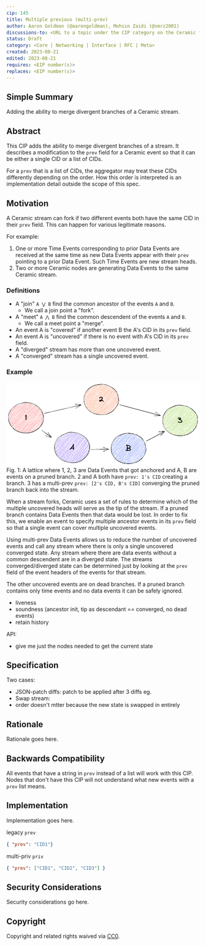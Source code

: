 ```yaml
---
cip: 145
title: Multiple previous (multi-prev)
author: Aaron Goldman (@aarongoldman), Mohsin Zaidi (@smrz2001)
discussions-to: <URL to a topic under the CIP category on the Ceramic forum: https://forum.ceramic.network/c/cips>
status: Draft
category: <Core | Networking | Interface | RFC | Meta>
created: 2023-08-21
edited: 2023-08-21
requires: <EIP number(s)>
replaces: <EIP number(s)>
---
```


<!--PROPOSE A NEW CIP-->

<!--NOTE: 
You can leave these HTML comments in your CIP and delete the visible text guides, they will not appear and may be helpful to refer to if you edit your CIP again.-->

<!-- STEPS TO SUBMIT A CIP:
1. Complete the header above.
2. Fill in as much content as is appropriate for the status of your CIP.-->

<!--ADDITIONAL INSTRUCTIONS FOR HEADER SECTION ABOVE-->

<!--[title]: Give your issue a concise, descriptive title prefixed by either its *type* for standards CIPs or its category for other CIPs. (i.e. Core: Protocol Upgrade, Meta: Define CIP Process, etc.).-->

<!--[category]: Here is a description of category terms.
- `Core`: an CIP that affects the core protocol.
- `Networking`: an CIP thst affects the networking layer (i.e. libp2p or syncing).
- `Interface`: an CIP that affects the Ceramic API or provider interface.
- `RFC`: an CIP that proposes an implementation standard (i.e. doctypes, document configurations, or document schemas).
- `Meta`: an CIP that affects the governance process for CIPs.-->

<!--[requires]: A list of CIP(s) that this CIP depends on. *Optional.-->

<!--[replaces]: A list of CIP(s) that this CIP replaces. *Optional.-->

## Simple Summary
Adding the ability to merge divergent branches of a Ceramic stream.


## Abstract
This CIP adds the ability to merge divergent branches of a stream. It describes a modification to the `prev` field for a
Ceramic event so that it can be either a single CID or a list of CIDs.

For a `prev` that is a list of CIDs, the aggregator may treat these CIDs differently depending on the order. How this
order is interpreted is an implementation detail outside the scope of this spec.


## Motivation
A Ceramic stream can fork if two different events both have the same CID in their `prev` field. This can happen for
various legitimate reasons.

For example:
1. One or more Time Events corresponding to prior Data Events are received at the same time as new Data Events appear
   with their `prev` pointing to a prior Data Event. Such Time Events are new stream heads.
2. Two or more Ceramic nodes are generating Data Events to the same Ceramic stream.

### Definitions
* A "join" `A ⋁ B` find the common ancestor of the events `A` and `B`.
    * We call a join point a "fork".
* A "meet" `A ⋀ B` find the common descendent of the events `A` and `B`.
    * We call a meet point a "merge".
* An event A is "covered" if another event B the A's CID in its `prev` field.
* An event A is "uncovered" if there is no event with A's CID in its `prev` field.
* A "diverged" stream has more than one uncovered event.
* A "converged" stream has a single uncovered event.

### Example
![lattice](../assets/cip-145/lattice.png)
Fig. 1: A lattice where 1, 2, 3 are Data Events that got anchored and A, B are events on a pruned branch. 2 and A both
have `prev: 1's CID` creating a branch. 3 has a multi-prev `prev: [2's CID, B's CID]` converging the pruned branch back
into the stream. 

When a stream forks, Ceramic uses a set of rules to determine which of the multiple uncovered heads will serve as the
tip of the stream. If a pruned branch contains Data Events then that data would be lost. In order to fix this, we enable
an event to specify multiple ancestor events in its `prev` field so that a single event can cover multiple uncovered
events.

Using multi-prev Data Events allows us to reduce the number of uncovered events and call any stream where there is only a
single uncovered converged state. Any stream where there are data events without a common descendent are in a diverged
state. The streams converged/diverged state can be determined just by looking at the `prev` field of the event headers
of the events for that stream.



The other uncovered events are on dead branches. If a pruned branch contains only time events and no
data events it can be safely ignored.

- liveness
- soundness (ancestor init, tip as descendant == converged, no dead events)
- retain history


API: 
- give me just the nodes needed to get the current state

## Specification
<!--The technical specification should describe the syntax and semantics of any new feature.-->
Two cases:
- JSON-patch diffs: patch to be applied after
3 diffs eg.
- Swap stream:
- order doesn't mtter because the new state is swapped in entirely

## Rationale
<!--The rationale fleshes out the specification by describing what motivated the design and why particular design decisions were made. It should describe alternate designs that were considered and related work, e.g. how the feature is supported in other languages. The rationale may also provide evidence of consensus within the community, and should discuss important objections or concerns raised during discussion.-->
Rationale goes here.


## Backwards Compatibility
<!--All CIPs that introduce backwards incompatibilities must include a section describing these incompatibilities and their severity. The CIP must explain how the author proposes to deal with these incompatibilities. CIP submissions without a sufficient backwards compatibility section may be rejected outright.-->
All events that have a string in `prev` instead of a list will work with this CIP.
Nodes that don't have this CIP will not understand what new events with a `prev` list means.


## Implementation
<!--The implementations must be completed before any CIP is given status "Final", but it need not be completed before the CIP is accepted.-->
Implementation goes here.

legacy `prev`
```json
{ "prev": "CID1"}
```

multi-priv `priv`
```json
{ "prev": ["CID1", "CID2", "CID3"] }
```


## Security Considerations
<!--All CIPs must contain a section that discusses the security implications/considerations relevant to the proposed change. Include information that might be important for security discussions, surfaces risks and can be used throughout the life cycle of the proposal. E.g. include security-relevant design decisions, concerns, important discussions, implementation-specific guidance and pitfalls, an outline of threats and risks and how they are being addressed. CIP submissions missing the "Security Considerations" section will be rejected. An CIP cannot proceed to status "Final" without a Security Considerations discussion deemed sufficient by the reviewers.-->
Security considerations go here.


## Copyright
Copyright and related rights waived via [CC0](https://creativecommons.org/publicdomain/zero/1.0/).

